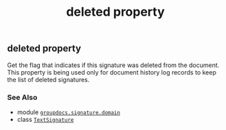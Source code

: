 ﻿---
title: deleted property
second_title: GroupDocs.Signature for Python via .NET API References
description: 
type: docs
url: /python-net/groupdocs.signature.domain/textsignature/deleted/
is_root: false
weight: 50
---

## deleted property


Get the flag that indicates if this signature was deleted from the document.
This property is being used only for document history log records to keep the list of deleted signatures.

### See Also
* module [`groupdocs.signature.domain`](../../)
* class [`TextSignature`](/signature/python-net/groupdocs.signature.domain/textsignature)
